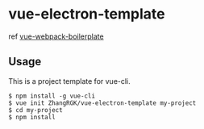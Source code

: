 # vue-electron-template

ref [vue-webpack-boilerplate](https://github.com/vuejs-templates/webpack)

## Usage

This is a project template for vue-cli.

~~~
$ npm install -g vue-cli
$ vue init ZhangRGK/vue-electron-template my-project
$ cd my-project
$ npm install
~~~
